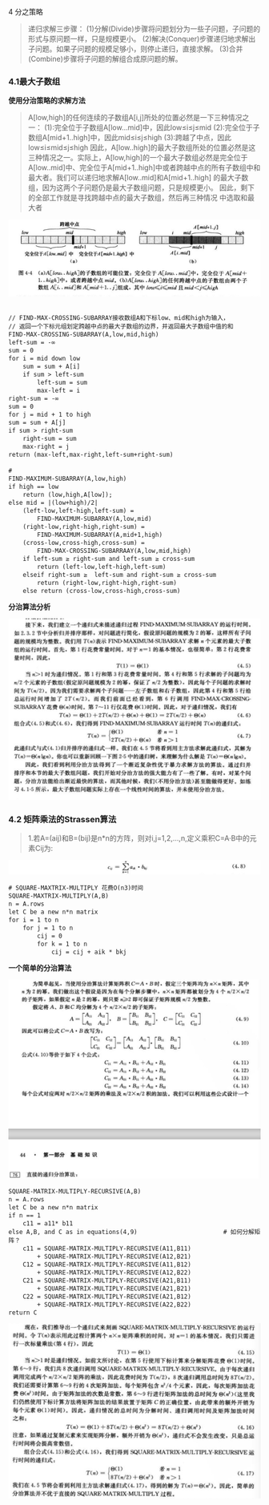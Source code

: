 4 分之策略

> 递归求解三步骤：
  (1)分解(Divide)步骤将问题划分为一些子问题，子问题的形式与原问题一样，只是规模更小。
  (2)解决(Conquer)步骤递归地求解出子问题。如果子问题的规模足够小，则停止递归，直接求解。
  (3)合并(Combine)步骤将子问题的解组合成原问题的解。

###  4.1最大子数组

**使用分治策略的求解方法**

> A[low,high]的任何连续的子数组A[i,j]所处的位置必然是一下三种情况之一：
  (1):完全位于子数组A[low...mid]中，因此low≤i≤j≤mid
  (2):完全位于子数组A[mid+1..high]中，因此mid≤i≤j≤high
  (3):跨越了中点，因此low≤i≤mid≤j≤high
  因此，A[low..high]的最大子数组所处的位置必然是这三种情况之一。实际上，A[low,high]的一个最大子数组必然是完全位于
  A[low..mid]中、完全位于A[mid+1..high]中或者跨越中点的所有子数组中和最大者。我们可以递归地求解A[low..mid]和A[mid+1..high]
  的最大子数组，因为这两个子问题仍是最大子数组问题，只是规模更小。 因此，剩下的全部工作就是寻找跨越中点的最大子数组，然后再三种情况
  中选取和最大者
  
![avatar](images/01_max_crossing_subarray.jpg)


```

// FIND-MAX-CROSSING-SUBARRAY接收数组A和下标low、mid和high为输入，
// 返回一个下标元组划定跨越中点的最大子数组的边界，并返回最大子数组中值的和
FIND-MAX-CROSSING-SUBARRAY(A,low,mid,high)
left-sum = -∞
sum = 0
for i = mid down low
    sum = sum + A[i]
    if sum > left-sum
        left-sum = sum
        max-left = i
right-sum = -∞
sum = 0
for j = mid + 1 to high
sum = sum + A[j]
if sum > right-sum
    right-sum = sum
    max-right = j
return (max-left,max-right,left-sum+right-sum)

# 
FIND-MAXIMUM-SUBARRAY(A,low,high)
if high == low
    return (low,high,A[low]);
else mid = |(low+high)/2|
    (left-low,left-high,left-sum) = 
        FIND-MAXIMUM-SUBARRAY(A,low,mid)
    (right-low,right-high,right-sum) = 
        FIND-MAXIMUM-SUBARRAY(A,mid+1,high)
    (cross-low,cross-high,cross-sum) =
        FIND-MAX-CROSSING-SUBARRAAY(A,low,mid,high)
    if left-sum ≥ right-sum and left-sum ≥ cross-sum
        return (left-low,left-high,left-sum)
    elseif right-sum ≥  left-sum and right-sum ≥ cross-sum
        return (right-low,right-high,right-sum)
    else return (cross-low,cross-high,cross-sum)

```

**分治算法分析**

![avatar](images/02_max_cross_subarray_running_time.jpg)


###  4.2 矩阵乘法的Strassen算法

> 1.若A=(aij)和B=(bij)是n*n的方阵，则对i,j=1,2,...,n,定义乘积C=A·B中的元素Cij为:
  
![avatar](images/03_square_sum_formula.jpg)

```
# SQUARE-MAXTRIX-MULTIPLY 花费O(n3)时间
SQUARE-MAXTRIX-MULTIPLY(A,B)
n = A.rows
let C be a new n*n matrix
for i = 1 to n
    for j = 1 to n
        cij = 0
        for k = 1 to n
            cij = cij + aik * bkj

```

**一个简单的分治算法**

![avatar](images/04_simple_recursive.jpg)

```
SQUARE-MATRIX-MULTIPLY-RECURSIVE(A,B)
n = A.rows
let C be a new n*n matrix
if n == 1
    c11 = a11* b11
else A,B, and C as in equations(4,9)                        # 如何分解矩阵？
    c11 = SQUARE-MATRIX-MULTIPLY-RECURSIVE(A11,B11)
        + SQUARE-MATRIX-MULTIPLY-RECURSIVE(A12,B21)
    C12 = SQUARE-MATRIX-MULTIPLY-RECURSIVE(A11,B12)
        + SQUARE-MATRIX-MULTIPLY-RECURSIVE(A12,B22)
    C21 = SQUARE-MATRIX-MULTIPLY-RECURSIVE(A21,B11)
        + SQUARE-MATRIX-MULTIPLY-RECURSIVE(A21,B21)
    C22 = SQUARE-MATRIX-MULTIPLY-RECURSIVE(A21,B12)
        + SQUARE-MATRIX-MULTIPLY-RECURSIVE(A22,B22)
return C

```

![avatar](images/05_strassen_running_time.jpg)







































  
  
















